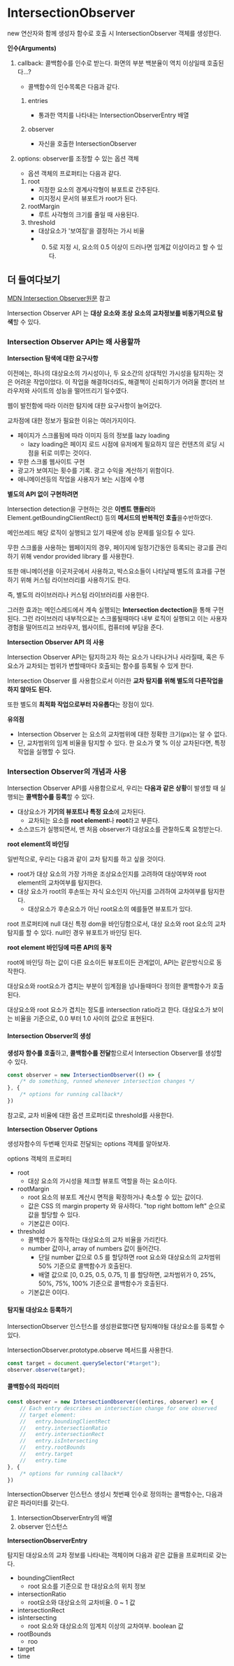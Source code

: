 # IntersectionObserver

new 연산자와 함께 생성자 함수로 호출 시 IntersectionObserver 객체를 생성한다. 

**인수(Arguments)**

1. callback: 콜백함수를 인수로 받는다. 화면의 부분 백분율이 역치 이상일때 호출된다...?

   -  콜백함수의 인수목록은 다음과 같다.

   1. entries
      - 통과한 역치를 나타내는 IntersectionObserverEntry 배열

   2. observer
      - 자신을 호출한 IntersectionObserver

2. options: observer를 조정할 수 있는 옵션 객체 

   - 옵션 객체의 프로퍼티는 다음과 같다. 

   1. root
      - 지정한 요소의 경계사각형이 뷰포트로 간주된다.
      - 미지정시 문서의 뷰포트가 root가 된다. 
   2. rootMargin
      - 루트 사각형의 크기를 줄일 때 사용된다.
   3. threshold
      - 대상요소가 '보여짐'을 결정하는 가시 비율
      - 0. 5로 지정 시, 요소의 0.5 이상이 드러나면 임계값 이상이라고 할 수 있다.



## 더 들여다보기

[MDN Intersection Observer원문](https://developer.mozilla.org/en-US/docs/Web/API/Intersection_Observer_API#the_root_element_and_root_margin) 참고

Intersection Observer API 는 **대상 요소와 조상 요소의 교차정보를 비동기적으로 탐색**할 수 있다. 

### **Intersection Observer API는 왜 사용할까**

**Intersection 탐색에 대한 요구사항**

이전에는, 하나의 대상요소의 가시성이나, 두 요소간의 상대적인 가시성을 탐지하는 것은 어려운 작업이었다. 이 작업을 해결하더라도, 해결책이 신뢰하기가 어려울 뿐더러 브라우저와 사이트의 성능을 떨어뜨리기 일수였다.

웹이 발전함에 따라 이러한 탐지에 대한 요구사항이 늘어갔다.

교차점에 대한 정보가 필요한 이유는 여러가지이다.

- 페이지가 스크롤됨에 따라 이미지 등의 정보를 lazy loading
  - lazy loading은 페이지 로드 시점에 유저에게 필요하지 않은 컨텐츠의 로딩 시점을 뒤로 미루는 것이다. 
- 무한 스크롤 웹사이트 구현
- 광고가 보여지는 횟수를 기록. 광고 수익을 계산하기 위함이다. 
- 애니메이션등의 작업을 사용자가 보는 시점에 수행



**별도의 API 없이 구현하려면**

Intersection detection을 구현하는 것은 **이벤트 핸들러**와 Element.getBoundingClientRect() 등의 **메서드의 반복적인 호출**을수반하였다.  

메인쓰레드 해당 로직이 실행되고 있기 때문에 성능 문제를 일으킬 수 있다. 

무한 스크롤을 사용하는 웹페이지의 경우, 페이지에 일정기간동안 등록되는 광고를 관리하기 위해 vendor provided library 를 사용한다. 

또한 애니메이션을 이곳저곳에서 사용하고, 박스요소들이 나타날때 별도의 효과를 구현하기 위해 커스텀 라이브러리를 사용하기도 한다.  

즉, 별도의 라이브러리나 커스텀 라이브러리를 사용한다. 

그러한 효과는 메인스레드에서 계속 실행되는 **Intersection dectection**을 통해 구현된다.  그런 라이브러리 내부적으로는 스크롤될때마다 내부 로직이 실행되고 이는 사용자경험을 떨어뜨리고 브라우저, 웹사이트, 컴퓨터에 부담을 준다. 



**Intersection Observer API 의 사용**

Intersection Observer API는 탐지하고자 하는 요소가 나타나거나 사라질때, 혹은 두 요소가 교차되는 범위가 변할때마다 호출되는 함수를 등록될 수 있게 한다. 

Intersection Observer 를 사용함으로서 이러한 **교차 탐지를 위해 별도의 다른작업을 하지 않아도 된다.** 

또한 별도의 **최적화 작업으로부터 자유롭다**는 장점이 있다. 

**유의점**

- Intersection Observer 는 요소의 교차범위에 대한 정확한 크기(px)는 알 수 없다. 
- 단, 교차범위의 임계 비율을 탐지할 수 있다. 한 요소가 몇 % 이상 교차된다면, 특정 작업을 실행할 수 있다. 



### Intersection Observer의 개념과 사용

Intersection Observer API를 사용함으로서, 우리는 **다음과 같은 상황**이 발생할 때 실행되는 **콜백함수를 등록**할 수 있다. 

- 대상요소가 **기기의 뷰포트나 특정 요소**에 교차된다. 
  - 교차되는 요소를 **root element**나 **root**라고 부른다. 
- 소스코드가 실행되면서, 맨 처음 observer가 대상요소를 관찰하도록 요청받는다. 

**root element의 바인딩**

일반적으로, 우리는 다음과 같이 교차 탐지를 하고 싶을 것이다. 

- root가 대상 요소의 가장 가까운 조상요소인지를 고려하여 대상여부와 root element의 교차여부를 탐지한다. 
- 대상 요소가 root의 후손또는 자식 요소인지 아닌지를 고려하여 교차여부를 탐지한다. 
  - 대상요소가 후손요소가 아닌 root요소의 예를들면 뷰포트가 있다. 

root 프로퍼티에 null 대신 특정 dom을 바인딩함으로서, 대상 요소와 root 요소의 교차탐지를 할 수 있다.  null인 경우 뷰포트가 바인딩 된다. 

**root element 바인딩에 따른 API의 동작**

root에 바인딩 하는 값이 다른 요소이든 뷰포트이든 관계없이, API는 같은방식으로 동작한다. 

대상요소와 root요소가 겹치는 부분이 임계점을 넘나들때마다 정의한 콜백함수가 호출된다. 

대상요소와 root 요소가 겹치는 정도를 intersection ratio라고 한다. 대상요소가 보이는 비율을 기준으로, 0.0 부터 1.0 사이의 값으로 표현된다. 



#### Intersection Observer의 생성

**생성자 함수를 호출**하고, **콜백함수를 전달**함으로서 Intersection Observer를 생성할 수 있다. 

```js
const observer = new IntersectionObserver(() => {
    /* do something, runned whenever intersection changes */
}, {
    /* options for running callback*/
})
```

참고로, 교차 비율에 대한 옵션 프로퍼티로 threshold를 사용한다. 



**Intersection Observer Options**

생성자함수의 두번째 인자로 전달되는 options 객체를 알아보자.

options 객체의 프로퍼티

- root
  - 대상 요소의 가시성을 체크할 뷰포트 역할을 하는 요소이다. 
- rootMargin
  - root 요소의 뷰포트 계산시 면적을 확장하거나 축소할 수 있는 값이다. 
  - 값은 CSS 의 margin property 와 유사하다. "top right bottom left" 순으로 값을 할당할 수 있다. 
  - 기본값은 0이다. 
- threshold
  - 콜백함수가 동작하는 대상요소의 교차 비율을 가리킨다. 
  - number 값이나, array of numbers 값이 들어간다. 
    - 단일 number 값으로 0.5 를 할당하면 root 요소와 대상요소의 교차범위 50% 기준으로 콜백함수가 호출된다. 
    - 배열 값으로 [0, 0.25, 0.5, 0.75, 1] 를 할당하면, 교차범위가 0, 25%, 50%, 75%, 100% 기준으로 콜백함수가 호출된다. 
  - 기본값은 0이다. 



#### 탐지될 대상요소 등록하기

IntersectionObserver 인스턴스를 생성완료했다면 탐지해야될 대상요소를 등록할 수 있다. 

IntersectionObserver.prototype.observe 메서드를 사용한다.

```js
const target = document.querySelector("#target");
observer.observe(target);
```

 

#### 콜백함수의 파라미터

```js
const observer = new IntersectionObserver((entires, observer) => {
    // Each entry describes an intersection change for one observed
    // target element:
    //   entry.boundingClientRect
    //   entry.intersectionRatio
    //   entry.intersectionRect
    //   entry.isIntersecting
    //   entry.rootBounds
    //   entry.target
    //   entry.time
}, {
    /* options for running callback*/
})
```

IntersectionObserver 인스턴스 생성시 첫번째 인수로 정의하는 콜백함수는, 다음과 같은 파라미터를 갖는다. 

1. IntersectionObserverEntry의 배열
2. observer 인스턴스 



**IntersectionObserverEntry**

탐지된 대상요소의 교차 정보를 나타내는 객체이며 다음과 같은 값들을 프로퍼티로 갖는다. 

- boundingClientRect
  - root 요소를 기준으로 한 대상요소의 위치 정보
- intersectionRatio
  - root요소와 대상요소의 교차비율. 0 ~ 1 값
- intersectionRect
- isIntersecting
  - root 요소와 대상요소의 임계치 이상의 교차여부. boolean 값
- rootBounds
  - roo
- target
- time



